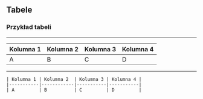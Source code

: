 ## Tabele


### Przykład tabeli
---
| Kolumna 1 | Kolumna 2  | Kolumna 3 | Kolumna 4 |
|-----------|------------|-----------|-----------|
| A         | B          | C         | D         |
---
```
| Kolumna 1 | Kolumna 2  | Kolumna 3 | Kolumna 4 |
|-----------|------------|-----------|-----------|
| A         | B          | C         | D         |
```